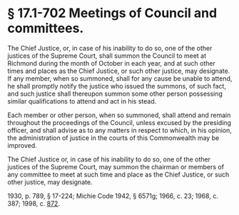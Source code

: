# § 17.1-702 Meetings of Council and committees.

<p>The Chief Justice, or, in case of his inability to do so, one of the other justices of the Supreme Court, shall summon the Council to meet at Richmond during the month of October in each year, and at such other times and places as the Chief Justice, or such other justice, may designate. If any member, when so summoned, shall for any cause be unable to attend, he shall promptly notify the justice who issued the summons, of such fact, and such justice shall thereupon summon some other person possessing similar qualifications to attend and act in his stead.</p><p>Each member or other person, when so summoned, shall attend and remain throughout the proceedings of the Council, unless excused by the presiding officer, and shall advise as to any matters in respect to which, in his opinion, the administration of justice in the courts of this Commonwealth may be improved.</p><p>The Chief Justice or, in case of his inability to do so, one of the other justices of the Supreme Court, may summon the chairman or members of any committee to meet at such time and place as the Chief Justice, or such other justice, may designate.</p><p>1930, p. 789, § 17-224; Michie Code 1942, § 6571g; 1966, c. 23; 1968, c. 387; 1998, c. <a href='http://lis.virginia.gov/cgi-bin/legp604.exe?981+ful+CHAP0872'>872</a>.</p>